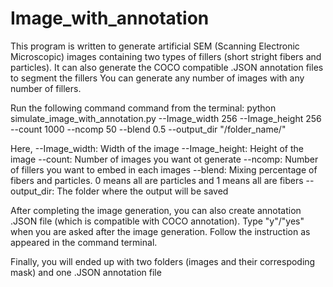 # Image_with_annotation
This program is written to generate artificial SEM (Scanning Electronic Microscopic) images containing two types of fillers (short stright fibers and particles).
It can also generate the COCO compatible .JSON annotation files to segment the fillers
You can generate any number of images with any number of fillers.

Run the following command command from the terminal:
  python simulate_image_with_annotation.py --Image_width 256 --Image_height 256 --count 1000 --ncomp 50 --blend 0.5 --output_dir "/folder_name/"

Here,
--Image_width: Width of the image
--Image_height: Height of the image
--count: Number of images you want ot generate
--ncomp: Number of fillers you want to embed in each images
--blend: Mixing percentage of fibers and particles. 0 means all are particles and 1 means all are fibers
--output_dir: The folder where the output will be saved

After completing the image generation, you can also create annotation .JSON file (which is compatible with COCO annotation).
Type "y"/"yes" when you are asked after the image generation. 
Follow the instruction as appeared in the command terminal.

Finally, you will ended up with two folders (images and their correspoding mask) and one .JSON annotation file
